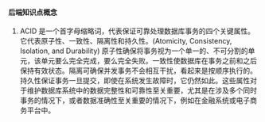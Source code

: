 #### 后端知识点概念

1. ACID 是一个首字母缩略词，代表保证可靠处理数据库事务的四个关键属性。它代表原子性、一致性、隔离性和持久性。(Atomicity, Consistency, Isolation, and Durability) 原子性确保将事务视为一个单一的、不可分割的单元，该单元要么完全完成，要么完全失败。一致性使数据库在事务之前和之后保持有效状态。隔离可确保并发事务不会相互干扰，看起来是按顺序执行的。持久性保证事务一旦提交，即使在系统发生故障时，它仍然如此。这些属性对于维护数据库系统中的数据完整性和可靠性至关重要，尤其是在涉及多个同时事务的情况下，或者数据准确性至关重要的情况下，例如在金融系统或电子商务平台中。
